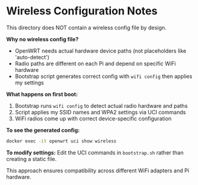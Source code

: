 # Wireless Configuration Notes

This directory does NOT contain a wireless config file by design.

**Why no wireless config file?**
- OpenWRT needs actual hardware device paths (not placeholders like 'auto-detect')
- Radio paths are different on each Pi and depend on specific WiFi hardware
- Bootstrap script generates correct config with `wifi config` then applies my settings

**What happens on first boot:**
1. Bootstrap runs `wifi config` to detect actual radio hardware and paths
2. Script applies my SSID names and WPA2 settings via UCI commands
3. WiFi radios come up with correct device-specific configuration

**To see the generated config:**
```bash
docker exec -it openwrt uci show wireless
```

**To modify settings:**
Edit the UCI commands in `bootstrap.sh` rather than creating a static file.

This approach ensures compatibility across different WiFi adapters and Pi hardware.

